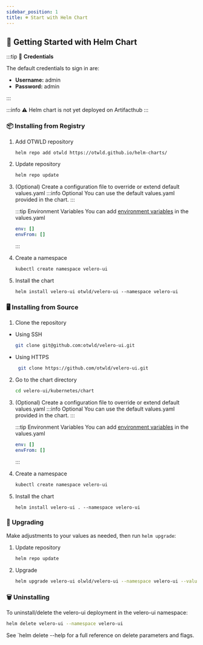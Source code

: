 ```yaml
---
sidebar_position: 1
title: ☸️ Start with Helm Chart
---
```


## 🚀 Getting Started with Helm Chart

:::tip 🔑 **Credentials**

The default credentials to sign in are:

- **Username:** admin
- **Password:** admin

:::

:::info ⚠️ Helm chart is not yet deployed on Artifacthub
:::

### 📦 Installing from Registry

1. Add OTWLD repository
    ```bash
    helm repo add otwld https://otwld.github.io/helm-charts/
    ```

2. Update repository
    ```bash
    helm repo update
    ```

3. (Optional) Create a configuration file to override or extend default values.yaml
   :::info Optional
   You can use the default values.yaml provided in the chart.
   :::

   :::tip Environment Variables
   You can add [environment variables](/getting-started/environment-variables) in the values.yaml
      ```yaml
      env: []
      envFrom: []
      ``` 
   :::

4. Create a namespace
    ```bash
    kubectl create namespace velero-ui
    ```

5. Install the chart
    ```console
    helm install velero-ui otwld/velero-ui --namespace velero-ui
    ```

### 🖥️ Installing from Source

1. Clone the repository
  - Using SSH
      ```bash
      git clone git@github.com:otwld/velero-ui.git
      ```
  - Using HTTPS
     ```bash
      git clone https://github.com/otwld/velero-ui.git
      ```

2. Go to the chart directory
    ```bash
    cd velero-ui/kubernetes/chart
    ```
3. (Optional) Create a configuration file to override or extend default values.yaml
   :::info Optional
   You can use the default values.yaml provided in the chart.
   :::

   :::tip Environment Variables
   You can add [environment variables](/getting-started/environment-variables) in the values.yaml
      ```yaml
      env: []
      envFrom: []
      ``` 
   :::
4. Create a namespace
    ```bash
    kubectl create namespace velero-ui
    ```
5. Install the chart
    ```console
    helm install velero-ui . --namespace velero-ui
    ```

### 🔄 Upgrading

Make adjustments to your values as needed, then run `helm upgrade`:

1. Update repository
    ```bash
    helm repo update
    ```

2. Upgrade
    ```bash
   helm upgrade velero-ui olwld/velero-ui --namespace velero-ui --values values.yaml

### 🗑 Uninstalling

To uninstall/delete the velero-ui deployment in the velero-ui namespace:

```bash
helm delete velero-ui --namespace velero-ui
```

See `helm delete --help for a full reference on delete parameters and flags.
